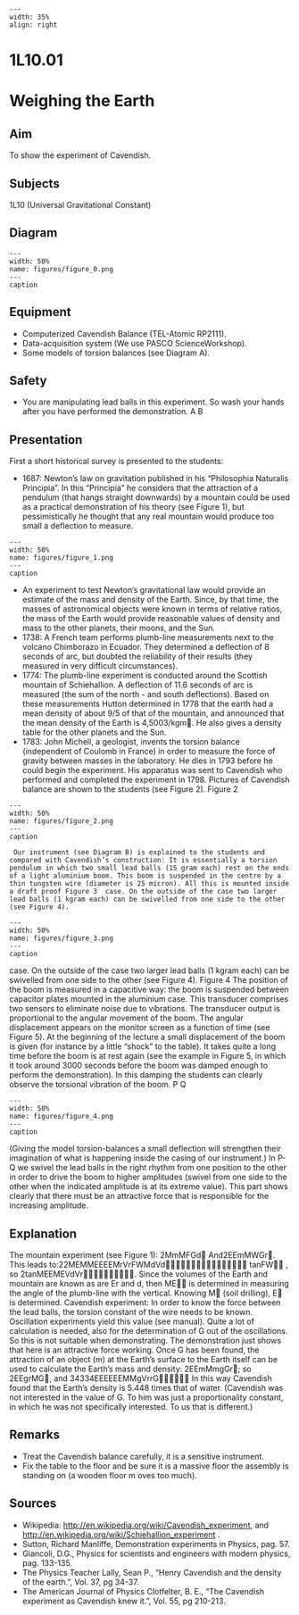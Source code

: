 
```{figure} /figures/busy.png
---
width: 35%
align: right
```
# 1L10.01 
  # Weighing the Earth 
    
  
## Aim   
 To show the experiment of Cavendish.   
  
## Subjects   
 1L10 (Universal Gravitational Constant)   
  
## Diagram   
   
```{figure} figures/figure_0.png  
---  
width: 50%  
name: figures/figure_0.png  
---  
caption  
``` 
     
  
## Equipment   
 
 *  Computerized Cavendish Balance (TEL-Atomic RP2111). 
 *  Data-acquisition system (We use PASCO ScienceWorkshop). 
 *  Some models of torsion balances (see Diagram A).   
  
## Safety   
 
 *  You are manipulating lead balls in this experiment. So wash your hands after you have performed the demonstration.  A                                             B
     
  
## Presentation   
  First a short historical survey is presented to the students: 
 *  1687: Newton’s law on gravitation published in his “Philosophia Naturalis Principia”. In this “Principia” he considers that the attraction of a pendulum (that hangs straight downwards) by a mountain could be used as a practical demonstration of his theory (see Figure 1), but pessimistically he thought that any real mountain would produce too small a deflection to measure.    
```{figure} figures/figure_1.png  
---  
width: 50%  
name: figures/figure_1.png  
---  
caption  
``` 
 
 *  An experiment to test Newton’s gravitational law would provide an estimate of the mass and density of the Earth. Since, by that time, the masses of astronomical objects were known in terms of relative ratios, the mass of the Earth would provide reasonable values of density and mass to the other planets, their moons, and the Sun.  
 *  1738: A French team performs plumb-line measurements next to the volcano Chimborazo in Ecuador. They determined a deflection of 8 seconds of arc, but doubted the reliability of their results (they measured in very difficult circumstances). 
 *   1774: The plumb-line experiment is conducted around the Scottish mountain of Schiehallion. A deflection of 11.6 seconds of arc is measured (the sum of the north - and south deflections). Based on these measurements Hutton determined in 1778 that the earth had a mean density of about 9/5 of that of the mountain, and announced that the mean density of the Earth is 4,5003/kgm. He also gives a density table for the other planets and the Sun. 
 *  1783: John Michell, a geologist, invents the torsion balance (independent of Coulomb in France) in order to measure the force of gravity between masses in the laboratory. He dies in 1793 before he could begin the experiment. His apparatus was sent to Cavendish who performed and completed the experiment in 1798. Pictures of Cavendish balance are shown to the students (see Figure 2).    Figure 2   
```{figure} figures/figure_2.png  
---  
width: 50%  
name: figures/figure_2.png  
---  
caption  
``` 
     Our instrument (see Diagram B) is explained to the students and compared with Cavendish’s construction: It is essentially a torsion pendulum in which two small lead balls (15 gram each) rest on the ends of a light aluminium boom. This boom is suspended in the centre by a thin tungsten wire (diameter is 25 micron). All this is mounted inside a draft proof Figure 3  case. On the outside of the case two larger lead balls (1 kgram each) can be swivelled from one side to the other (see Figure 4).   
```{figure} figures/figure_3.png  
---  
width: 50%  
name: figures/figure_3.png  
---  
caption  
``` 
  case. On the outside of the case two larger lead balls (1 kgram each) can be swivelled from one side to the other (see Figure 4). Figure 4 The position of the boom is measured in a capacitive way: the boom is suspended between capacitor plates mounted in the aluminium case. This transducer comprises two sensors to eliminate noise due to vibrations. The transducer output is proportional to the angular movement of the boom. The angular displacement appears on the monitor screen as a function of time (see Figure 5).  At the beginning of the lecture a small displacement of the boom is given (for instance by a little “shock” to the table). It takes quite a long time before the boom is at rest again (see the example in Figure 5, in which it took around 3000 seconds before the boom was damped enough to perform the demonstration). In this damping the students can clearly observe the torsional vibration of the boom. P                 Q   
```{figure} figures/figure_4.png  
---  
width: 50%  
name: figures/figure_4.png  
---  
caption  
``` 
 (Giving the model torsion-balances a small deflection will strengthen their imagination of what is happening inside the casing of our instrument.) In P-Q we swivel the lead balls in the right rhythm from one position to the other in order to drive the boom to higher amplitudes (swivel from one side to the other when the indicated amplitude is at its extreme value). This part shows clearly that there must be an attractive force that is responsible for the increasing amplitude.
       
  
## Explanation   
 The mountain experiment (see Figure 1): 2MmMFGd And2EEmMWGr. This leads to:22MEMMEEEEMrVrFWMdVd tanFW , so 2tanMEEMEVdVr. Since the volumes of the Earth and mountain are known as are Er and d, then ME is determined in measuring the angle of the plumb-line with the vertical. Knowing M (soil drilling), E is determined.  Cavendish experiment: In order to know the force between the lead balls, the torsion constant of the wire needs to be known. Oscillation experiments yield this value (see manual). Quite a lot of calculation is needed, also for the determination of G out of the oscillations. So this is not suitable when demonstrating. The demonstration just shows that here is an attractive force working. Once G has been found, the attraction of an object (m) at the Earth’s surface to the Earth itself can be used to calculate the Earth’s mass and density: 2EEmMmgGr; so 2EEgrMG, and 34334EEEEEEMMgVrrG In this way Cavendish found that the Earth’s density is 5.448 times that of water. (Cavendish was not interested in the value of G. To him was just a proportionality constant, in which he was not specifically interested. To us that is different.)    
  
## Remarks   
 
 *  Treat the Cavendish balance carefully, it is a sensitive instrument. 
 *  Fix the table to the floor and be sure it is a massive floor the assembly is standing on (a wooden floor m
oves too much).   
  
## Sources   
 
 *  Wikipedia: http://en.wikipedia.org/wiki/Cavendish_experiment, and http://en.wikipedia.org/wiki/Schiehallion_experiment . 
 *  Sutton, Richard Manliffe, Demonstration experiments in Physics, pag. 57. 
 *  Giancoli, D.G., Physics for scientists and engineers with modern physics, pag. 133-135. 
 *  The Physics Teacher Lally, Sean P., “Henry Cavendish and the density of the earth.”, Vol. 37, pg 34-37. 
 *  The American Journal of Physics Clotfelter, B. E., “The Cavendish experiment as Cavendish knew it.”, Vol. 55, pg 210-213.
  
